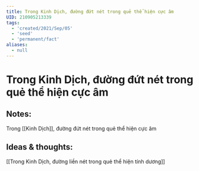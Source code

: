 ```yaml
---
title: Trong Kinh Dịch, đường đứt nét trong quẻ thể hiện cực âm
UID: 210905213339
tags:
  - 'created/2021/Sep/05'
  - 'seed'
  - 'permanent/fact'
aliases:
  - null
---
```

# Trong Kinh Dịch, đường đứt nét trong quẻ thể hiện cực âm

## Notes:
Trong [[Kinh Dịch]], đường đứt nét trong quẻ thể hiện cực âm

## Ideas & thoughts:
[[Trong Kinh Dịch, đường liền nét trong quẻ thể hiện tính dương]]

